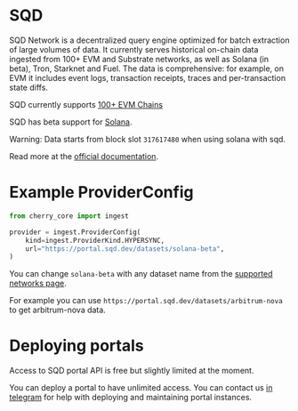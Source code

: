 # SQD

SQD Network is a decentralized query engine optimized for batch extraction of large volumes of data. It currently serves historical on-chain data ingested from 100+ EVM and Substrate networks, as well as Solana (in beta), Tron, Starknet and Fuel. The data is comprehensive: for example, on EVM it includes event logs, transaction receipts, traces and per-transaction state diffs.

SQD currently supports [100+ EVM Chains](https://docs.sqd.ai/subsquid-network/reference/networks/)

SQD has beta support for [Solana](https://docs.sqd.ai/solana-indexing/).

Warning: Data starts from block slot `317617480` when using solana with sqd.

Read more at the [official documentation](https://docs.sqd.ai/).


# Example ProviderConfig

```python
from cherry_core import ingest

provider = ingest.ProviderConfig(
    kind=ingest.ProviderKind.HYPERSYNC,
    url="https://portal.sqd.dev/datasets/solana-beta",
)
```

You can change `solana-beta` with any dataset name from the [supported networks page](https://docs.sqd.ai/subsquid-network/reference/networks/).

For example you can use `https://portal.sqd.dev/datasets/arbitrum-nova` to get arbitrum-nova data.

# Deploying portals

Access to SQD portal API is free but slightly limited at the moment.

You can deploy a portal to have unlimited access. You can contact us [in telegram](https://t.me/cherry_etl) for help with deploying and maintaining portal instances. 

